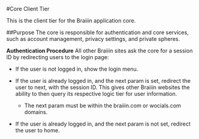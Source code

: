 #Core Client Tier

This is the client tier for the Braiiin application core.

##Purpose
The core is responsible for authentication and core services, such as account
management, privacy settings, and private spheres.

**Authentication Procedure**
All other Braiiin sites ask the core for a session ID by redirecting users
to the login page:

-   If the user is not logged in, show the login menu.
-   If the user is already logged in, and the next param is set, redirect the
    user to next, with the session ID. This gives other Braiiin websites the
    ability to then query its respective logic tier for user information.
    
    -   The next param must be within the braiiin.com or wocials.com domains.
    
-   If the user is already logged in, and the next param is not set, redirect
    the user to home.
    
